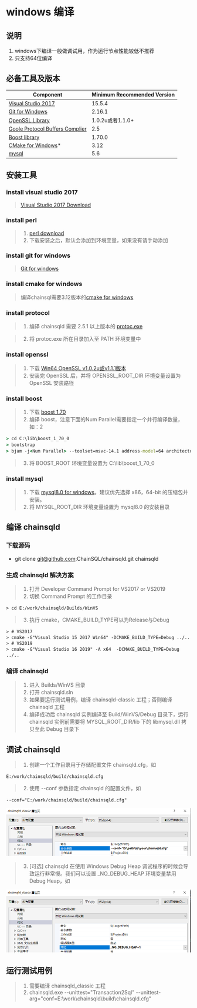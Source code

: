 # windows 编译 
## 说明
1. windows下编译一般做调试用，作为运行节点性能较低不推荐
2. 只支持64位编译

## 必备工具及版本
| Component | Minimum Recommended Version |
|-----------|-----------------------|
| [Visual Studio 2017](README.md#install-visual-studio-2017)| 15.5.4 |
| [Git for Windows](README.md#install-git-for-windows)| 2.16.1 |
| [OpenSSL Library](README.md#install-openssl) | 1.0.2u或者1.1.0+ |
| [Goole Protocol Buffers Complier](README.md#install-protocol) | 2.5 |
| [Boost library](README.md#build-boost) | 1.70.0 |
| [CMake for Windows](README.md#optional-install-cmake-for-windows)* | 3.12 |
| [mysql](README.md#install-mysql) | 5.6 |

## 安装工具
### install visual studio 2017
> [Visual Studio 2017 Download](https://www.visualstudio.com/downloads/download-visual-studio-vs) 

### install perl
> 1. [perl download](https://strawberryperl.com/download/5.32.1.1/strawberry-perl-5.32.1.1-64bit.msi)
> 2. 下载安装之后，默认会添加到环境变量，如果没有请手动添加

### install git for windows
> [Git for windows](https://git-scm.com/downloads)

### install cmake for windows
> 编译chainsql需要3.12版本的[cmake for windows](https://cmake.org/download/)

### install protocol
> 1. 编译 chainsqld 需要 2.5.1 以上版本的 [protoc.exe](https://ripple.github.io/Downloads/protoc/2.5.1/protoc.exe)

> 2. 将 protoc.exe 所在目录加入至 PATH 环境变量中

### install openssl
> 1. 下载 [Win64 OpenSSL v1.0.2u或v1.1.1版本](http://slproweb.com/products/Win32OpenSSL.html)
> 2. 安装完 OpenSSL 后，并将 OPENSSL_ROOT_DIR 环境变量设置为 OpenSSL 安装路径

### install boost
> 1. 下载 [boost 1.70 ](http://www.boost.org/users/news/)
> 2. 编译 boost，注意下面的Num Parallel需要指定一个并行编译数量，如：2
```cmd
> cd C:\lib\boost_1_70_0
> bootstrap
> bjam -j<Num Parallel> --toolset=msvc-14.1 address-model=64 architecture=x86 link=static threading=multi runtime-link=shared,static stage --stagedir=stage64
```
> 3. 将 BOOST_ROOT 环境变量设置为 C:\lib\boost_1_70_0

### install mysql
> 1. 下载 [mysql8.0 for windows](https://dev.mysql.com/downloads/installer/)。建议优先选择 x86，64-bit 的压缩包并安装。
> 2. 将 MYSQL_ROOT_DIR 环境变量设置为 mysql8.0 的安装目录

## 编译 chainsqld
### 下载源码
- git clone git@github.com:ChainSQL/chainsqld.git chainsqld

### 生成 chainsqld 解决方案
> 1. 打开 Developer Command Prompt for VS2017 or VS2019
> 2. 切换 Command Prompt 的工作目录
```
> cd E:/work/chainsqld/Builds/WinVS
```

> 3. 执行 cmake，CMAKE_BUILD_TYPE可以为Release与Debug

```
> # VS2017
> cmake -G"Visual Studio 15 2017 Win64" -DCMAKE_BUILD_TYPE=Debug ../..
> # VS2019
> cmake -G"Visual Studio 16 2019" -A x64  -DCMAKE_BUILD_TYPE=Debug ../..
```

### 编译 chainsqld
> 1. 进入 Builds/WinVS 目录
> 2. 打开 chainsqld.sln
> 3. 如果要运行测试用例，编译 chainsqld-classic 工程；否则编译 chainsqld 工程
> 4. 编译成功后 chainsqld 实例编译至 Build/WinVS/Debug 目录下，运行 chainsqld 实例前需要将 MYSQL_ROOT_DIR/lib 下的 libmysql.dll 拷贝至此 Debug 目录下

## 调试 chainsqld
> 1. 创建一个工作目录用于存储配置文件 chainsqld.cfg，如
```
E:/work/chainsqld/build/chainsqld.cfg
```
> 2. 使用 --conf 参数指定 chainsqld 的配置文件，如

```
--conf="E:/work/chainsqld/build/chainsqld.cfg"
```

![Visual Studio 2017 Command Args Prop Page](images/VSCommandArgsPropPage.png)

> 3. [可选] chainsqld 在使用 Windows Debug Heap 调试程序的时候会导致运行非常慢。我们可以设置 _NO_DEBUG_HEAP 环境变量禁用 Debug Heap，如

![Visual Studio 2017 No Debug Heap Prop Page](images/NoDebugHeapPropPage.png)

## 运行测试用例
> 1. 需要编译 chainsqld_classic 工程
> 2. chainsqld.exe --unittest="Transaction2Sql" --unittest-arg="conf=E:\work\chainsqld\build\chainsqld.cfg"



